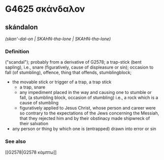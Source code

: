 # G4625 σκάνδαλον

## skándalon

_(skan'-dal-on | SKAHN-tha-lone | SKAHN-tha-lone)_

### Definition

("scandal"); probably from a derivative of G2578; a trap-stick (bent sapling), i.e., snare (figuratively, cause of displeasure or sin); occasion to fall (of stumbling), offence, thing that offends, stumblingblock; 

- the movable stick or trigger of a trap, a trap stick
  - a trap, snare
  - any impediment placed in the way and causing one to stumble or fall, (a stumbling block, occasion of stumbling) i.e., a rock which is a cause of stumbling
  - figuratively applied to Jesus Christ, whose person and career were so contrary to the expectations of the Jews concerning the Messiah, that they rejected him and by their obstinacy made shipwreck of their salvation
- any person or thing by which one is (entrapped) drawn into error or sin

### See also

[[G2578|G2578 κάμπτω]]
